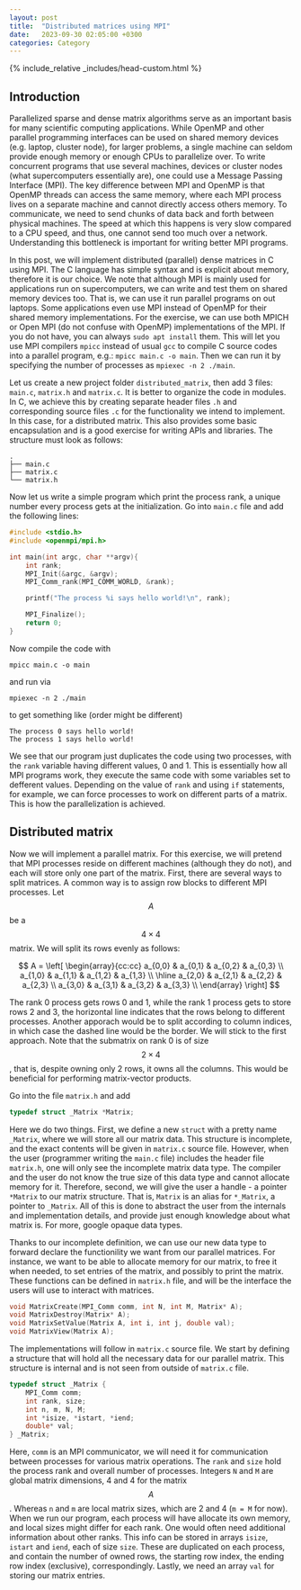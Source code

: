```yaml
---
layout:	post
title:	"Distributed matrices using MPI"
date:	2023-09-30 02:05:00 +0300
categories:	Category
---
```

{% include_relative _includes/head-custom.html %}

## Introduction

Parallelized sparse and dense matrix algorithms serve as an important basis for many scientific computing applications. While OpenMP and other parallel programming interfaces can be used on shared memory devices (e.g. laptop, cluster node), for larger problems, a single machine can seldom provide enough memory or enough CPUs to parallelize over. To write concurrent programs that use several machines, devices or cluster nodes (what supercomputers essentially are), one could use a Message Passing Interface (MPI). The key difference between MPI and OpenMP is that OpenMP threads can access the same memory, where each MPI process lives on a separate machine and cannot directly access others memory. To communicate, we need to send chunks of data back and forth between physical machines. The speed at which this happens is very slow compared to a CPU speed, and thus, one cannot send too much over a network. Understanding this bottleneck is important for writing better MPI programs.

In this post, we will implement distributed (parallel) dense matrices in C using MPI. The C language has simple syntax and is explicit about memory, therefore it is our choice. We note that although MPI is mainly used for applications run on supercomputers, we can write and test them on shared memory devices too. That is, we can use it run parallel programs on out laptops. Some applications even use MPI instead of OpenMP for their shared memory implementations. For the exercise, we can use both MPICH or Open MPI (do not confuse with OpenMP) implementations of the MPI. If you do not have, you can always `sudo apt install` them. This will let you use MPI compilers `mpicc` instead of usual `gcc` to compile C source codes into a parallel program, e.g.: `mpicc main.c -o main`. Then we can run it by specifying the number of processes as `mpiexec -n 2 ./main`.

Let us create a new project folder `distributed_matrix`, then add 3 files: `main.c`, `matrix.h` and `matrix.c`. It is better to organize the code in modules. In C, we achieve this by creating separate header files `.h` and corresponding source files `.c` for the functionality we intend to implement. In this case, for a distributed matrix. This also provides some basic encapsulation and is a good exercise for writing APIs and libraries. The structure must look as follows:

```
.
├── main.c
├── matrix.c
└── matrix.h
```

Now let us write a simple program which print the process rank, a unique number every process gets at the initialization. Go into `main.c` file and add the following lines:

```c
#include <stdio.h>
#include <openmpi/mpi.h>

int main(int argc, char **argv){
	int rank;
	MPI_Init(&argc, &argv);
    MPI_Comm_rank(MPI_COMM_WORLD, &rank);

	printf("The process %i says hello world!\n", rank);

	MPI_Finalize();
    return 0;
}
```

Now compile the code with

```
mpicc main.c -o main
```

and run via

```
mpiexec -n 2 ./main
```

to get something like (order might be different)

```
The process 0 says hello world!
The process 1 says hello world!
```

We see that our program just duplicates the code using two processes, with the `rank` variable having different values, 0 and 1. This is essentially how all MPI programs work, they execute the same code with some variables set to defferent values. Depending on the value of `rank` and using `if` statements, for example, we can force processes to work on different parts of a matrix. This is how the parallelization is achieved.

## Distributed matrix

Now we will implement a parallel matrix. For this exercise, we will pretend that MPI processes reside on different machines (although they do not), and each will store only one part of the matrix. First, there are several ways to split matrices. A common way is to assign row blocks to different MPI processes. Let $$A$$ be a $$4\times4$$ matrix. We will split its rows evenly as follows:

$$
A = \left[
\begin{array}{cc:cc}
	a_{0,0} & a_{0,1} & a_{0,2} & a_{0,3} \\
	a_{1,0} & a_{1,1} & a_{1,2} & a_{1,3} \\
	\hline
	a_{2,0} & a_{2,1} & a_{2,2} & a_{2,3} \\
	a_{3,0} & a_{3,1} & a_{3,2} & a_{3,3} \\
\end{array}
\right]
$$

The rank 0 process gets rows 0 and 1, while the rank 1 process gets to store rows 2 and 3, the horizontal line indicates that the rows belong to different processes. Another apporach would be to split according to column indices, in which case the dashed line would be the border. We will stick to the first approach. Note that the submatrix on rank 0 is of size $$2\times4$$, that is, despite owning only 2 rows, it owns all the columns. This would be beneficial for performing matrix-vector products.

Go into the file `matrix.h` and add 

```c
typedef struct _Matrix *Matrix;
```

Here we do two things. First, we define a new `struct` with a pretty name `_Matrix`, where we will store all our matrix data. This structure is incomplete, and the exact contents will be given in `matrix.c` source file. However, when the user (programmer writing the `main.c` file) includes the header file `matrix.h`, one will only see the incomplete matrix data type. The compiler and the user do not know the true size of this data type and cannot allocate memory for it. Therefore, second, we will give the user a handle - a pointer `*Matrix` to our matrix structure. That is, `Matrix` is an alias for `*_Matrix`, a pointer to `_Matrix`. All of this is done to abstract the user from the internals and implementation details, and provide just enough knowledge about what matrix is. For more, google opaque data types.

Thanks to our incomplete definition, we can use our new data type to forward declare the functionility we want from our parallel matrices. For instance, we want to be able to allocate memory for our matrix, to free it when needed, to set entries of the matrix, and possibly to print the matrix. These functions can be defined in `matrix.h` file, and will be the interface the users will use to interact with matrices.

```c
void MatrixCreate(MPI_Comm comm, int N, int M, Matrix* A);
void MatrixDestroy(Matrix* A);
void MatrixSetValue(Matrix A, int i, int j, double val);
void MatrixView(Matrix A);
```

The implementations will follow in `matrix.c` source file. We start by defining a structure that will hold all the necessary data for our parallel matrix. This structure is internal and is not seen from outside of `matrix.c` file.

```c
typedef struct _Matrix {
    MPI_Comm comm;
    int rank, size;
    int n, m, N, M;
    int *isize, *istart, *iend;
    double* val;
} _Matrix;
```

Here, `comm` is an MPI communicator, we will need it for communication between processes for various matrix operations. The `rank` and `size` hold the process rank and overall number of processes. Integers `N` and `M` are global matrix dimensions, 4 and 4 for the matrix $$A$$. Whereas `n` and `m` are local matrix sizes, which are 2 and 4 (`m = M` for now). When we run our program, each process will have allocate its own memory, and local sizes might differ for each rank. One would often need additional information about other ranks. This info can be stored in arrays `isize`, `istart` and `iend`, each of size `size`. These are duplicated on each process, and contain the number of owned rows, the starting row index, the ending row index (exclusive), correspondingly. Lastly, we need an array `val` for storing our matrix entries.

